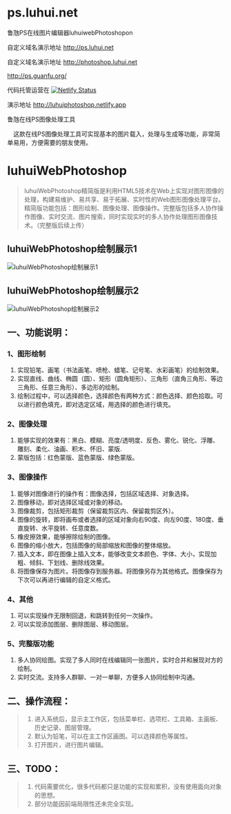 # ps.luhui.net 


鲁虺PS在线图片编辑器luhuiwebPhotoshopon


自定义域名演示地址
http://ps.luhui.net 

自定义域名演示地址
http://photoshop.luhui.net 

http://ps.guanfu.org/


代码托管运营在
[![Netlify Status](https://api.netlify.com/api/v1/badges/eaa3f88c-7a1f-47cd-8687-3a71a50bf495/deploy-status)](https://app.netlify.com/sites/luhuiphotoshop/deploys)

演示地址
http://luhuiphotoshop.netlify.app


鲁虺在线PS图像处理工具



　这款在线PS图像处理工具可实现基本的图片载入，处理与生成等功能，非常简单易用，方便需要的朋友使用。




# luhuiWebPhotoshop
> luhuiWebPhotoshop精简版是利用HTML5技术在Web上实现对图形图像的处理，构建易维护、易共享、易于拓展、实时性的Web图形图像处理平台。
> 精简版功能包括：图形绘制、图像处理、图像操作。完整版包括多人协作操作图像、实时交流、图片搜索，同时实现实时的多人协作处理图形图像技术。（完整版后续上传）
## luhuiWebPhotoshop绘制展示1
![luhuiWebPhotoshop绘制展示1](https://ps.guanfu.org/zh/Images/1.png)

## luhuiWebPhotoshop绘制展示2
![luhuiWebPhotoshop绘制展示2](https://ps.guanfu.org/zh/images/2.png)

## 一、功能说明：
### 1、图形绘制
1. 实现铅笔、画笔（书法画笔、喷枪、蜡笔、记号笔、水彩画笔）的绘制效果。
2. 实现直线、曲线、椭圆（圆）、矩形（圆角矩形）、三角形（直角三角形、等边三角形、任意三角形）、多边形的绘制。
3. 绘制过程中，可以选择颜色，选择颜色有两种方式：颜色选择、颜色拾取。可以进行颜色填充，即对选定区域，用选择的颜色进行填充。

### 2、图像处理
1. 能够实现的效果有：黑白、模糊、亮度/透明度、反色、雾化、锐化、浮雕、雕刻、柔化、油画、积木、怀旧、蒙版.
2. 蒙版包括：红色蒙版、蓝色蒙版、绿色蒙版。

### 3、图像操作
1. 能够对图像进行的操作有：图像选择，包括区域选择、对象选择。
2. 图像移动，即对选择区域或对象的移动。
3. 图像裁剪，包括矩形裁剪（保留裁剪区内、保留裁剪区外）。
4. 图像的旋转，即将画布或者选择的区域对象向右90度、向左90度、180度、垂直旋转、水平旋转、任意度数。
5. 橡皮擦效果，能够擦除绘制的图像。
6. 图像的缩小放大，包括图像的局部缩放和图像的整体缩放。
7. 插入文本，即在图像上插入文本，能够改变文本颜色、字体、大小，实现加粗、倾斜、下划线、删除线效果。
8. 将图像保存为图片。将图像存到服务器。将图像另存为其他格式。图像保存为下次可以再进行编辑的自定义格式。

### 4、其他
1. 可以实现操作无限制回退，和跳转到任何一次操作。
2. 可以实现添加图层、删除图层、移动图层。

### 5、完整版功能
1. 多人协同绘图。实现了多人同时在线编辑同一张图片，实时合并和展现对方的绘制。
2. 实时交流。支持多人群聊、一对一单聊，方便多人协同绘制中沟通。

## 二、操作流程：
> 1) 进入系统后，显示主工作区，包括菜单栏、选项栏、工具箱、主画板、历史记录、图层管理。
> 2) 默认为铅笔，可以在主工作区画图。可以选择颜色等属性。
> 3) 打开图片，进行图片编辑。

## 三、TODO：
>1. 代码需要优化，很多代码都只是功能的实现和累积，没有使用面向对象的思想。
>2. 部分功能因前端局限性还未完全实现。











